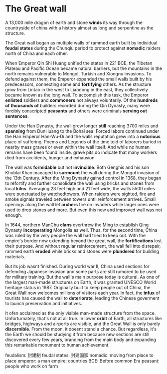 
# The Great wall

A 13,000 mile dragon of earth and stone **winds** its way through the countryside of china with a history almost as long and serpentine as the structure.

The Great wall began as multiple walls of rammed earth built by individual **feudal states** during the Chunqiu period to protect against **nomadic** raiders north of China and each other. 

When Emperor Qin Shi Huang unified the states in 221 BCE, the Tibetan Plateau and Pacific Ocean became natural barriers, but the mountains in the north remains vulnerable to Mongol, Turkish and Xiongnu invasions. To defend against them, the Emperor expanded the small walls built by his predecessors, connecting some and **fortifying** others. As the structure grow from Lintao in the west to Liaodong in the east, they collectively became known as the long wall. To accomplish this task, the Emperor **enlisted** soldiers and **commoners** not always voluntarily. Of the **hundreds of thousands of** builders recorded during the Qin Dynasty, many were forcibly conscripted **peasants** and others were criminals **serving out sentences**. 

Under the Han Dynasty, the wall grew longer **still** reaching 3700 miles and **spanning** from DunHuang to the Bohai sea. Forced labors continued under the Han Emperor Han-Wu-Di and the walls reputation grew into a **notorious** place of suffering. Poems and Legends of the time told of laborers buried in nearby mass graves or even within the wall itself. And while no human remains have been found inside. grave pits do indicate that many workers died from accidents, hunger and exhausion. 

The wall was **formidable** but not **invincible**. Both Genghis and his son Khublai Khan managed to **surmount** the wall during the Mongol invasion of the 13th Century. 
After the Ming Dynasty gained control in 1368, they began to refortify and further consolidate the wall using bricks and stones from local **kilns**. Averaging 23 feet high and 21 feet wide, the walls 5500 miles were punctuated by watchedtowers. When raiders were sighted, fire and smoke signals traveled between towers until reinforcement arrives. Small openings along the wall let **archers** fire on invaders while larger ones were used to drop stones and more. But even this new and improved wall was not enough. 

In 1644, northern ManChu **clans** overthrew the Ming to establish Qing Dynasty **incorperating** Mongolia as well. Thus, for the second time, China was ruled by the very people the wall had tried to keep out. With the empire's border now extending beyond the great wall, the **fortifications** lost their purpose. And without regular reinforcement, the wall fell into disrepair, rammed earth **eroded** while bricks and stones were **plundered** for building materials. 

But its job wasnt finished. During world war II, China used sections for defending Japanese invasion and some parts are still rumored to be used for military training. But the wall's main purpose today is cultural. As one of the largest man-made structures on Earth, it was granted UNESCO World heritage status in 1987. Originally built to keep people out of China, the Great Wall now welcomes millions of visitors each year. In fact, the **infux** of tourists has caused the wall to **deteriorate**, leading the Chinese goverment to launch preservation and initiatives. 

It ofen acclaimed as the only visible man-made structure from the space. Unforturnately, that's not at all true. In lower **orbit** of Earth, all structures like bridges, highways and airports are visible, and the Great Wall is only barely **discernible**. From the moon, it doesnt stand a chance. But regardless, it's the Earth we should be studying it from because new sections are still discovered every few years, branding from the main body and expanding this remarkable monument to human achievement.




feudalism: 封建制
feudal states: 封建国家
nomadic: moving from place to place
emperor: a man 
empire: countries
BCE: Before common Era
peasant: people who work on farm
